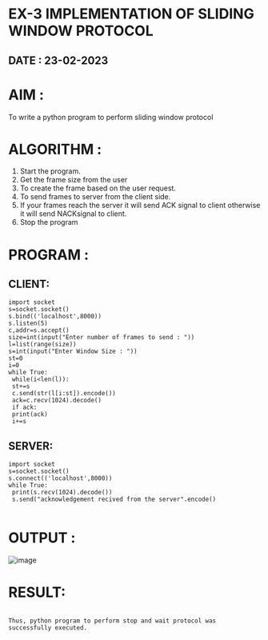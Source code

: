 # EX-3 IMPLEMENTATION OF SLIDING WINDOW PROTOCOL

## DATE : 23-02-2023

# AIM :
To write a python program to perform sliding window protocol

# ALGORITHM :

1. Start the program.
2. Get the frame size from the user
3. To create the frame based on the user request.
4. To send frames to server from the client side.
5. If your frames reach the server it will send ACK signal to client otherwise it will send NACKsignal to client.
6. Stop the program

# PROGRAM :

## CLIENT:

~~~
import socket
s=socket.socket()
s.bind(('localhost',8000))
s.listen(5)
c,addr=s.accept()
size=int(input("Enter number of frames to send : "))
l=list(range(size))
s=int(input("Enter Window Size : "))
st=0
i=0
while True:
 while(i<len(l)):
 st+=s
 c.send(str(l[i:st]).encode())
 ack=c.recv(1024).decode()
 if ack:
 print(ack)
 i+=s
 ~~~
## SERVER:
~~~
import socket
s=socket.socket()
s.connect(('localhost',8000))
while True: 
 print(s.recv(1024).decode())
 s.send("acknowledgement recived from the server".encode()
 
 ~~~
 
 # OUTPUT :
 
 ![image](https://github.com/Kani-004/EX-3/assets/129577149/8df751b4-d2a8-4380-a909-1438afb3706a)

# RESULT:
~~~

Thus, python program to perform stop and wait protocol was successfully executed.

~~~
